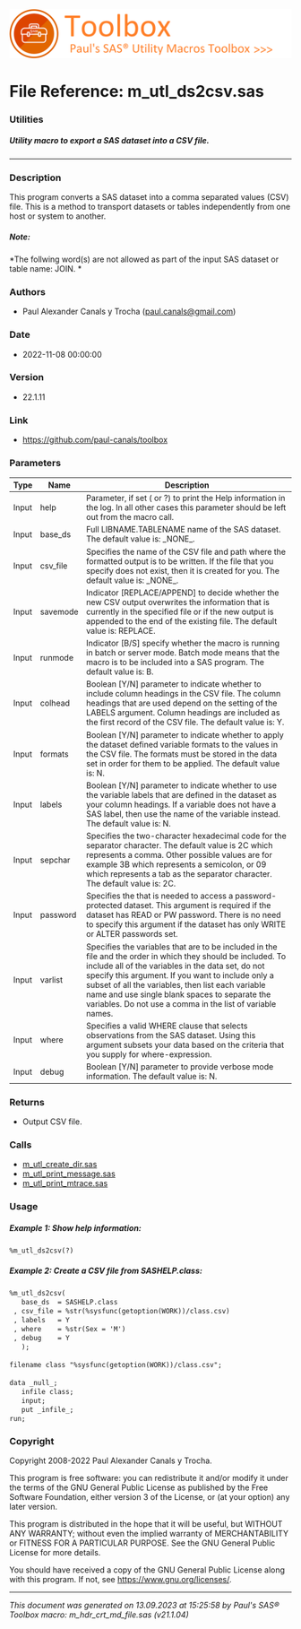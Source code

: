 ![../../misc/images/doc_banner.png](../../misc/images/doc_banner.png)
# 
# File Reference: m_utl_ds2csv.sas

### Utilities

##### Utility macro to export a SAS dataset into a CSV file.

***

### Description
This program converts a SAS dataset into a comma separated values (CSV) file. This is a method to transport datasets or tables independently from one host or system to another.

##### *Note:*
*The follwing word(s) are not allowed as part of the input SAS dataset or table name: JOIN.
*

### Authors
* Paul Alexander Canals y Trocha (paul.canals@gmail.com)

### Date
* 2022-11-08 00:00:00

### Version
* 22.1.11

### Link
* https://github.com/paul-canals/toolbox

### Parameters
| Type | Name | Description |
| ---- | ---- | ----------- |
| Input | help | Parameter, if set ( or ?) to print the Help information in the log. In all other cases this parameter should be left out from the macro call. |
| Input | base_ds | Full LIBNAME.TABLENAME name of the SAS dataset. The default value is: \_NONE\_. |
| Input | csv_file | Specifies the name of the CSV file and path where the formatted output is to be written. If the file that you specify does not exist, then it is created for you. The default value is: \_NONE\_. |
| Input | savemode | Indicator [REPLACE/APPEND] to decide whether the new CSV output overwrites the information that is currently in the specified file or if the new output is appended to the end of the existing file. The default value is: REPLACE. |
| Input | runmode | Indicator [B/S] specify whether the macro is running in batch or server mode. Batch mode means that the macro is to be included into a SAS program. The default value is: B. |
| Input | colhead | Boolean [Y/N] parameter to indicate whether to include column headings in the CSV file. The column headings that are used depend on the setting of the LABELS argument. Column headings are included as the first record of the CSV file. The default value is: Y. |
| Input | formats | Boolean [Y/N] parameter to indicate whether to apply the dataset defined variable formats to the values in the CSV file. The formats must be stored in the data set in order for them to be applied. The default value is: N. |
| Input | labels | Boolean [Y/N] parameter to indicate whether to use the variable labels that are defined in the dataset as your column headings. If a variable does not have a SAS label, then use the name of the variable instead. The default value is: N. |
| Input | sepchar | Specifies the two-character hexadecimal code for the separator character. The default value is 2C which represents a comma. Other possible values are for example 3B which represents a semicolon, or 09 which represents a tab as the separator character. The default value is: 2C. |
| Input | password | Specifies the that is needed to access a password-protected dataset. This argument is required if the dataset has READ or PW password. There is no need to specify this argument if the dataset has only WRITE or ALTER passwords set. |
| Input | varlist | Specifies the variables that are to be included in the file and the order in which they should be included. To include all of the variables in the data set, do not specify this argument. If you want to include only a subset of all the variables, then list each variable name and use single blank spaces to separate the variables. Do not use a comma in the list of variable names. |
| Input | where | Specifies a valid WHERE clause that selects observations from the SAS dataset. Using this argument subsets your data based on the criteria that you supply for where-expression. |
| Input | debug | Boolean [Y/N] parameter to provide verbose mode information. The default value is: N. |

### Returns
* Output CSV file.

### Calls
* [m_utl_create_dir.sas](m_utl_create_dir.md)
* [m_utl_print_message.sas](m_utl_print_message.md)
* [m_utl_print_mtrace.sas](m_utl_print_mtrace.md)

### Usage

##### Example 1: Show help information:
```sas
%m_utl_ds2csv(?)
```

##### Example 2: Create a CSV file from SASHELP.class:
```sas
%m_utl_ds2csv(
   base_ds  = SASHELP.class
 , csv_file = %str(%sysfunc(getoption(WORK))/class.csv)
 , labels   = Y
 , where    = %str(Sex = 'M')
 , debug    = Y
   );

filename class "%sysfunc(getoption(WORK))/class.csv";

data _null_;
   infile class;
   input;
   put _infile_;
run;
```

### Copyright
Copyright 2008-2022 Paul Alexander Canals y Trocha. 
 
This program is free software: you can redistribute it and/or modify 
it under the terms of the GNU General Public License as published by 
the Free Software Foundation, either version 3 of the License, or 
(at your option) any later version. 
 
This program is distributed in the hope that it will be useful, 
but WITHOUT ANY WARRANTY; without even the implied warranty of 
MERCHANTABILITY or FITNESS FOR A PARTICULAR PURPOSE. See the 
GNU General Public License for more details. 
 
You should have received a copy of the GNU General Public License 
along with this program. If not, see <https://www.gnu.org/licenses/>. 


***
*This document was generated on 13.09.2023 at 15:25:58  by Paul's SAS&reg; Toolbox macro: m_hdr_crt_md_file.sas (v21.1.04)*
